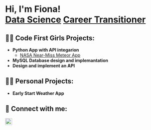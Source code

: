 <h1>Hi, I'm Fiona! <br/><a href="https://github.com/FDM-UK">Data Science</a> <a href="https://www.linkedin.com/in/f-douglas-mullett">Career Transitioner</a> </h1>

<h2>👩‍💻 Code First Girls Projects:</h2>

- <b>Python App with API integarion</b>
  - [NASA Near-Miss Meteor App](https://github.com/FDM-UK/Nasa-Meteor-App)
- <b>MySQL Database design and implemantation </b>
- <b>Design and implement an API</b>


<h2>👩‍💻 Personal Projects:</h2>

- <b>Early Start Weather App</b>


<h2> 🤳 Connect with me:</h2>

[<img align="left" alt="FionaDouglas-Mullett | LinkedIn" width="22px" src="https://cdn.jsdelivr.net/npm/simple-icons@v3/icons/linkedin.svg" />][linkedin]

[linkedin]: https://www.linkedin.com/in/f-douglas-mullett



<!--

